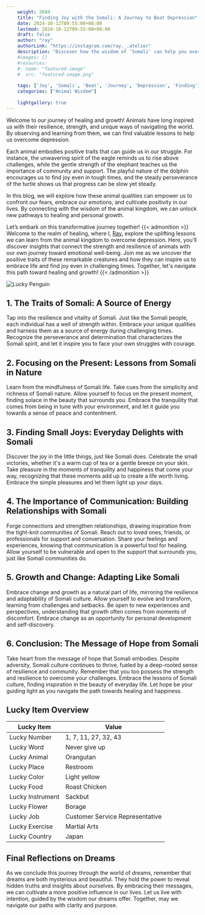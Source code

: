 ```yaml
---
    weight: 2689
    title: "Finding Joy with the Somali: A Journey to Beat Depression"  # Assuming 'title' column exists
    date: 2024-10-12T09:55:00+08:00
    lastmod: 2024-10-12T09:55:00+08:00
    draft: false
    author: "ray"
    authorLink: "https://instagram.com/ray._.atelier"
    description: "Discover how the wisdom of 'Somali' can help you overcome depression and find joy in your life journey."
    #images: []
    #resources:
    #- name: "featured-image"
    #  src: "featured-image.png"
    
    tags: ['Joy', 'Somali', 'Beat', 'Journey', 'Depression', 'Finding']
    categories: ["Animal Wisdom"]
    
    lightgallery: true
---
```

    
Welcome to our journey of healing and growth! Animals have long inspired us with their resilience, strength, and unique ways of navigating the world. By observing and learning from them, we can find valuable lessons to help us overcome depression.

Each animal embodies positive traits that can guide us in our struggle. For instance, the unwavering spirit of the eagle reminds us to rise above challenges, while the gentle strength of the elephant teaches us the importance of community and support. The playful nature of the dolphin encourages us to find joy even in tough times, and the steady perseverance of the turtle shows us that progress can be slow yet steady.

In this blog, we will explore how these animal qualities can empower us to confront our fears, embrace our emotions, and cultivate positivity in our lives. By connecting with the wisdom of the animal kingdom, we can unlock new pathways to healing and personal growth.

Let’s embark on this transformative journey together!
{{< admonition >}}
Welcome to the realm of healing, where I, [Ray](https://instagram.com/ray._.atelier), explore the uplifting lessons we can learn from the animal kingdom to overcome depression. Here, you’ll discover insights that connect the strength and resilience of animals with our own journey toward emotional well-being. Join me as we uncover the positive traits of these remarkable creatures and how they can inspire us to embrace life and find joy even in challenging times. Together, let's navigate this path toward healing and growth!
{{< /admonition >}}

![Lucky Penguin](https://cdn.pixabay.com/photo/2024/09/07/02/34/penguins-9028827_1280.jpg "Lucky Penguin")

## 1. The Traits of Somali: A Source of Energy
Tap into the resilience and vitality of Somali. Just like the Somali people, each individual has a well of strength within. Embrace your unique qualities and harness them as a source of energy during challenging times. Recognize the perseverance and determination that characterizes the Somali spirit, and let it inspire you to face your own struggles with courage.

## 2. Focusing on the Present: Lessons from Somali in Nature
Learn from the mindfulness of Somali life. Take cues from the simplicity and richness of Somali nature. Allow yourself to focus on the present moment, finding solace in the beauty that surrounds you. Embrace the tranquility that comes from being in tune with your environment, and let it guide you towards a sense of peace and contentment.

## 3. Finding Small Joys: Everyday Delights with Somali
Discover the joy in the little things, just like Somali does. Celebrate the small victories, whether it's a warm cup of tea or a gentle breeze on your skin. Take pleasure in the moments of tranquility and happiness that come your way, recognizing that these moments add up to create a life worth living. Embrace the simple pleasures and let them light up your days.

## 4. The Importance of Communication: Building Relationships with Somali
Forge connections and strengthen relationships, drawing inspiration from the tight-knit communities of Somali. Reach out to loved ones, friends, or professionals for support and conversation. Share your feelings and experiences, knowing that communication is a powerful tool for healing. Allow yourself to be vulnerable and open to the support that surrounds you, just like Somali communities do.

## 5. Growth and Change: Adapting Like Somali
Embrace change and growth as a natural part of life, mirroring the resilience and adaptability of Somali culture. Allow yourself to evolve and transform, learning from challenges and setbacks. Be open to new experiences and perspectives, understanding that growth often comes from moments of discomfort. Embrace change as an opportunity for personal development and self-discovery.

## 6. Conclusion: The Message of Hope from Somali
Take heart from the message of hope that Somali embodies. Despite adversity, Somali culture continues to thrive, fueled by a deep-rooted sense of resilience and community. Remember that you too possess the strength and resilience to overcome your challenges. Embrace the lessons of Somali culture, finding inspiration in the beauty of everyday life. Let hope be your guiding light as you navigate the path towards healing and happiness.


## Lucky Item Overview
| Lucky Item          | Value              |
|---------------|--------------------|
| Lucky Number        | 1, 7, 11, 27, 32, 43  |
| Lucky Word          | Never give up |
| Lucky Animal        | Orangutan |
| Lucky Place         | Restroom     |
| Lucky Color         | Light yellow     |
| Lucky Food          | Roast Chicken      |
| Lucky Instrument    | Sackbut |
| Lucky Flower        | Borage    |
| Lucky Job           | Customer Service Representative       |
| Lucky Exercise      | Martial Arts  |
| Lucky Country       | Japan    |


##  Final Reflections on Dreams

As we conclude this journey through the world of dreams, remember that dreams are both mysterious and beautiful. They hold the power to reveal hidden truths and insights about ourselves. By embracing their messages, we can cultivate a more positive influence in our lives. Let us live with intention, guided by the wisdom our dreams offer. Together, may we navigate our paths with clarity and purpose.
